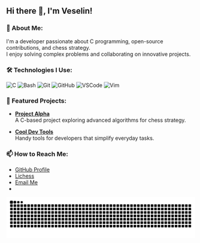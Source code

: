 ## Hi there 👋, I'm Veselin!

### 🚀 About Me:
I'm a developer passionate about C programming, open-source contributions, and chess strategy.  
I enjoy solving complex problems and collaborating on innovative projects.

### 🛠️ Technologies I Use:
![C](https://img.shields.io/badge/-C-00599C?logo=C&logoColor=white&style=for-the-badge)
![Bash](https://img.shields.io/badge/-Bash-4EAA25?logo=gnu-bash&logoColor=white&style=for-the-badge)
![Git](https://img.shields.io/badge/-Git-F05032?logo=git&logoColor=white&style=for-the-badge)
![GitHub](https://img.shields.io/badge/-GitHub-181717?logo=github&logoColor=white&style=for-the-badge)
![VSCode](https://img.shields.io/badge/-VSCode-007ACC?logo=visual-studio-code&logoColor=white&style=for-the-badge)
![Vim](https://img.shields.io/badge/-Vim-019733?logo=vim&logoColor=white&style=for-the-badge)
<!--![C](https://camo.githubusercontent.com/53b27cbad05c013d17c92bd9a820d0e7d9f5199f88ffc827dae965b4ac0657ca/68747470733a2f2f736b696c6c69636f6e732e6465762f69636f6e733f693d63)-->
### 🌟 Featured Projects:
- [**Project Alpha**](https://github.com/vemilo/Alpha)  
  A C-based project exploring advanced algorithms for chess strategy.
  
- [**Cool Dev Tools**](https://github.com/vemilo/cool-dev-tools)  
  Handy tools for developers that simplify everyday tasks.

### 📫 How to Reach Me:
- [GitHub Profile](https://github.com/vemilo)
- [Lichess](https://lichess.org/@/krof_citcat)
- [Email Me](mailto:vlnemilov@yahoo.com)
- <!--LinkedIn-->

<!-- add chess games gif-->

![GitHub Contribution Grid Snake](github-contribution-grid-snake.svg)
